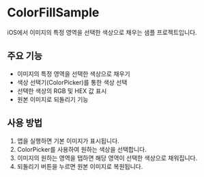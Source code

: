 # ColorFillSample

iOS에서 이미지의 특정 영역을 선택한 색상으로 채우는 샘플 프로젝트입니다.

## 주요 기능

- 이미지의 특정 영역을 선택한 색상으로 채우기
- 색상 선택기(ColorPicker)를 통한 색상 선택
- 선택한 색상의 RGB 및 HEX 값 표시
- 원본 이미지로 되돌리기 기능

## 사용 방법

1. 앱을 실행하면 기본 이미지가 표시됩니다.
2. ColorPicker를 사용하여 원하는 색상을 선택합니다.
3. 이미지의 원하는 영역을 탭하면 해당 영역이 선택한 색상으로 채워집니다.
4. 되돌리기 버튼을 누르면 원본 이미지로 복원됩니다. 